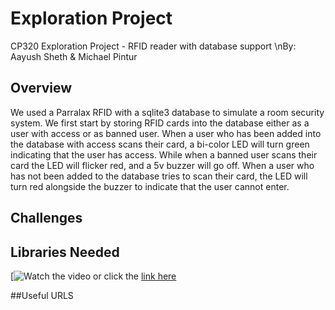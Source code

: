 # Exploration Project
CP320 Exploration Project - RFID reader with database support
\nBy: Aayush Sheth & Michael Pintur 

## Overview
  We used a Parralax RFID with a sqlite3 database to simulate a room security system. We first start by storing RFID cards into the database either as a user with access or as banned user. When a user who has been added into the database with access scans their card, a bi-color LED will turn green indicating that the user has access. While when a banned user scans their card the LED will flicker red, and a 5v buzzer will go off.  When a user who has not been added to the database tries to scan their card, the LED will turn red alongside the buzzer to indicate that the user cannot enter. 

## Challenges
  


## Libraries Needed


[![Watch the video](https://youtu.be/AqpAeMQy2bc)
or click the [link here](https://youtu.be/AqpAeMQy2bc)



##Useful URLS


